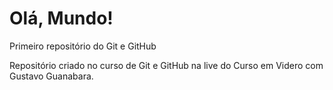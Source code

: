 # Olá, Mundo!
 Primeiro repositório do Git e GitHub

Repositório criado no curso de Git e GitHub na live do Curso em Videro com Gustavo Guanabara.